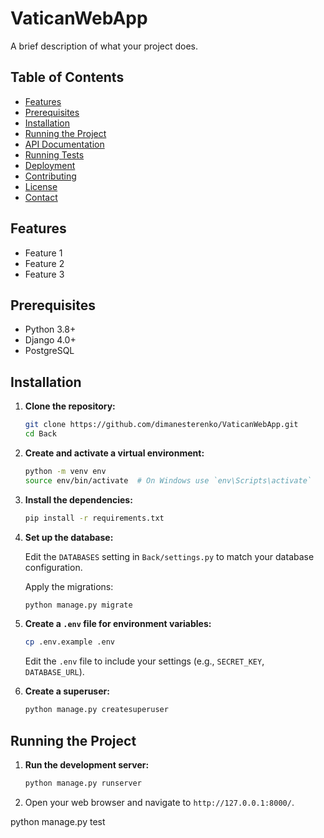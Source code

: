 # VaticanWebApp

A brief description of what your project does.

## Table of Contents

- [Features](#features)
- [Prerequisites](#prerequisites)
- [Installation](#installation)
- [Running the Project](#running-the-project)
- [API Documentation](#api-documentation)
- [Running Tests](#running-tests)
- [Deployment](#deployment)
- [Contributing](#contributing)
- [License](#license)
- [Contact](#contact)

## Features

- Feature 1
- Feature 2
- Feature 3

## Prerequisites

- Python 3.8+
- Django 4.0+
- PostgreSQL 

## Installation

1. **Clone the repository:**

    ```sh
    git clone https://github.com/dimanesterenko/VaticanWebApp.git
    cd Back
    ```

2. **Create and activate a virtual environment:**

    ```sh
    python -m venv env
    source env/bin/activate  # On Windows use `env\Scripts\activate`
    ```

3. **Install the dependencies:**

    ```sh
    pip install -r requirements.txt
    ```

4. **Set up the database:**

    Edit the `DATABASES` setting in `Back/settings.py` to match your database configuration.

    Apply the migrations:

    ```sh
    python manage.py migrate
    ```

5. **Create a `.env` file for environment variables:**

    ```sh
    cp .env.example .env
    ```

    Edit the `.env` file to include your settings (e.g., `SECRET_KEY`, `DATABASE_URL`).

6. **Create a superuser:**

    ```sh
    python manage.py createsuperuser
    ```

## Running the Project

1. **Run the development server:**

    ```sh
    python manage.py runserver
    ```

2. Open your web browser and navigate to `http://127.0.0.1:8000/`.


python manage.py test
